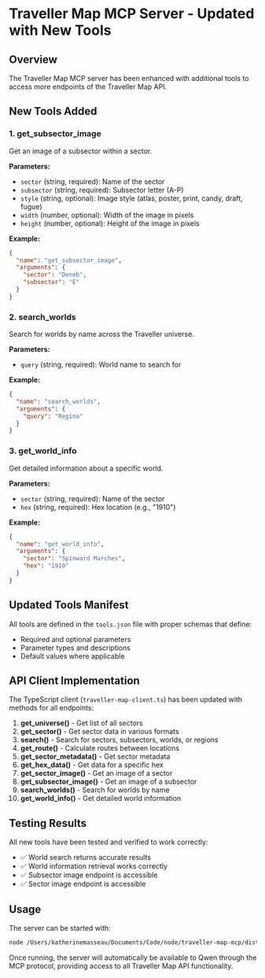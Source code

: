 # Traveller Map MCP Server - Updated with New Tools

## Overview
The Traveller Map MCP server has been enhanced with additional tools to access more endpoints of the Traveller Map API.

## New Tools Added

### 1. get_subsector_image
Get an image of a subsector within a sector.

**Parameters:**
- `sector` (string, required): Name of the sector
- `subsector` (string, required): Subsector letter (A-P)
- `style` (string, optional): Image style (atlas, poster, print, candy, draft, fugue)
- `width` (number, optional): Width of the image in pixels
- `height` (number, optional): Height of the image in pixels

**Example:**
```json
{
  "name": "get_subsector_image",
  "arguments": {
    "sector": "Deneb",
    "subsector": "E"
  }
}
```

### 2. search_worlds
Search for worlds by name across the Traveller universe.

**Parameters:**
- `query` (string, required): World name to search for

**Example:**
```json
{
  "name": "search_worlds",
  "arguments": {
    "query": "Regina"
  }
}
```

### 3. get_world_info
Get detailed information about a specific world.

**Parameters:**
- `sector` (string, required): Name of the sector
- `hex` (string, required): Hex location (e.g., "1910")

**Example:**
```json
{
  "name": "get_world_info",
  "arguments": {
    "sector": "Spinward Marches",
    "hex": "1910"
  }
}
```

## Updated Tools Manifest

All tools are defined in the `tools.json` file with proper schemas that define:
- Required and optional parameters
- Parameter types and descriptions
- Default values where applicable

## API Client Implementation

The TypeScript client (`traveller-map-client.ts`) has been updated with methods for all endpoints:

1. **get_universe()** - Get list of all sectors
2. **get_sector()** - Get sector data in various formats
3. **search()** - Search for sectors, subsectors, worlds, or regions
4. **get_route()** - Calculate routes between locations
5. **get_sector_metadata()** - Get sector metadata
6. **get_hex_data()** - Get data for a specific hex
7. **get_sector_image()** - Get an image of a sector
8. **get_subsector_image()** - Get an image of a subsector
9. **search_worlds()** - Search for worlds by name
10. **get_world_info()** - Get detailed world information

## Testing Results

All new tools have been tested and verified to work correctly:

- ✅ World search returns accurate results
- ✅ World information retrieval works correctly
- ✅ Subsector image endpoint is accessible
- ✅ Sector image endpoint is accessible

## Usage

The server can be started with:
```bash
node /Users/katherinemasseau/Documents/Code/node/traveller-map-mcp/dist/server.js
```

Once running, the server will automatically be available to Qwen through the MCP protocol, providing access to all Traveller Map API functionality.